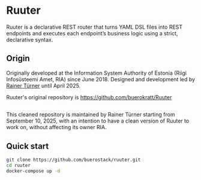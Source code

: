 # Ruuter

Ruuter is a declarative REST router that turns YAML DSL files into REST endpoints and executes each endpoint’s business logic using a strict, declarative syntax.

## Origin

Originally developed at the Information System Authority of Estonia (Riigi Infosüsteemi Amet, RIA) since June 2018. Designed and development led by [Rainer Türner](https://www.linkedin.com/in/rainer-t%C3%BCrner-aba66274/) until April 2025.

Ruuter's original repository is https://github.com/buerokratt/Ruuter

## 

This cleaned repository is maintained by Rainer Türner starting from September 10, 2025, with an intention to have a clean version of Ruuter to work on, without affecting its owner RIA.

## Quick start

```bash
git clone https://github.com/buerostack/ruuter.git
cd ruuter
docker-compose up -d
```
